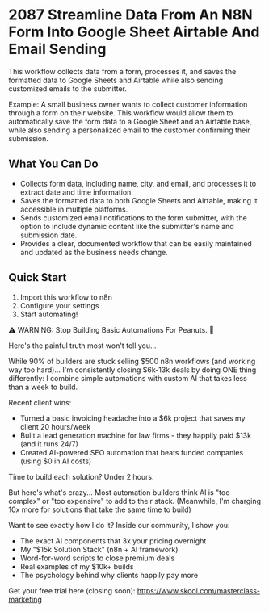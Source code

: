 # 2087 Streamline Data From An N8N Form Into Google Sheet Airtable And Email Sending

This workflow collects data from a form, processes it, and saves the formatted data to Google Sheets and Airtable while also sending customized emails to the submitter.

Example: A small business owner wants to collect customer information through a form on their website. This workflow would allow them to automatically save the form data to a Google Sheet and an Airtable base, while also sending a personalized email to the customer confirming their submission.

## What You Can Do
- Collects form data, including name, city, and email, and processes it to extract date and time information.
- Saves the formatted data to both Google Sheets and Airtable, making it accessible in multiple platforms.
- Sends customized email notifications to the form submitter, with the option to include dynamic content like the submitter's name and submission date.
- Provides a clear, documented workflow that can be easily maintained and updated as the business needs change.

## Quick Start
1. Import this workflow to n8n
2. Configure your settings
3. Start automating!

⚠️ WARNING: Stop Building Basic Automations For Peanuts. 🚫

Here's the painful truth most won't tell you...

While 90% of builders are stuck selling $500 n8n workflows (and working way too hard)...
I'm consistently closing $6k-13k deals by doing ONE thing differently:
I combine simple automations with custom AI that takes less than a week to build.

Recent client wins:
* Turned a basic invoicing headache into a $6k project that saves my client 20 hours/week
* Built a lead generation machine for law firms - they happily paid $13k (and it runs 24/7)
* Created AI-powered SEO automation that beats funded companies (using $0 in AI costs)

Time to build each solution? Under 2 hours.

But here's what's crazy...
Most automation builders think AI is "too complex" or "too expensive" to add to their stack.
(Meanwhile, I'm charging 10x more for solutions that take the same time to build)

Want to see exactly how I do it?
Inside our community, I show you:
* The exact AI components that 3x your pricing overnight
* My "$15k Solution Stack" (n8n + AI framework)
* Word-for-word scripts to close premium deals
* Real examples of my $10k+ builds
* The psychology behind why clients happily pay more

Get your free trial here (closing soon): https://www.skool.com/masterclass-marketing
